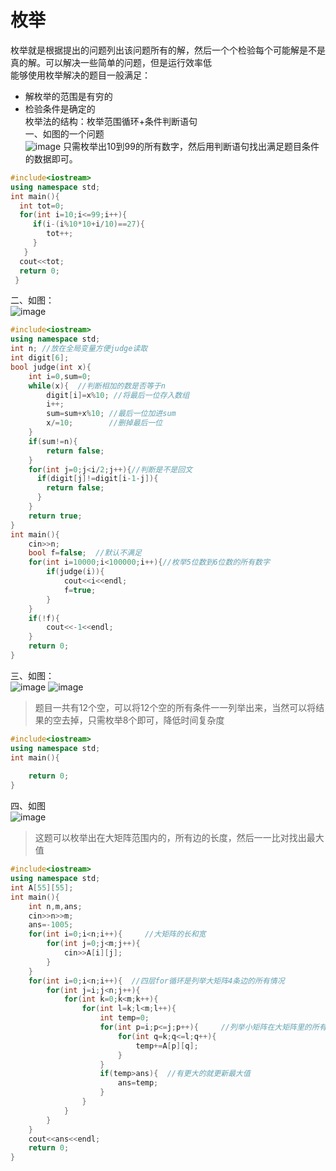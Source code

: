 # 枚举
枚举就是根据提出的问题列出该问题所有的解，然后一个个检验每个可能解是不是真的解。可以解决一些简单的问题，但是运行效率低<br>
能够使用枚举解决的题目一般满足：<br>
* 解枚举的范围是有穷的
* 检验条件是确定的
  <br>
枚举法的结构：枚举范围循环+条件判断语句<br>
一、如图的一个问题<br>
![image](https://github.com/spesserta/My-algorithm-note/assets/138494873/57f382fc-05d0-4f87-90b1-2270e722b667)
只需枚举出10到99的所有数字，然后用判断语句找出满足题目条件的数据即可。<br>
```c++
#include<iostream>
using namespace std;
int main(){
  int tot=0;
  for(int i=10;i<=99;i++){
     if(i-(i%10*10+i/10)==27){
        tot++;
     }
   }
  cout<<tot;
  return 0;
 }
```
二、如图：<br>
![image](https://github.com/spesserta/My-algorithm-note/assets/138494873/c7b693da-abc5-4ef2-9bc0-5eff1762204c)
```c++
#include<iostream>
using namespace std;
int n; //放在全局变量方便judge读取 
int digit[6];
bool judge(int x){
	int i=0,sum=0;
	while(x){  //判断相加的数是否等于n 
		digit[i]=x%10; //将最后一位存入数组 
		i++;
		sum=sum+x%10; //最后一位加进sum 
		x/=10;        //删掉最后一位 
	}
	if(sum!=n){
		return false;
	}
	for(int j=0;j<i/2;j++){//判断是不是回文 
	  if(digit[j]!=digit[i-1-j]){
	  	return false;
	  }
	} 
	return true;
}
int main(){
	cin>>n;
	bool f=false;  //默认不满足
	for(int i=10000;i<100000;i++){//枚举5位数到6位数的所有数字 
		if(judge(i)){
			cout<<i<<endl;
			f=true;
		}
	}
	if(!f){
		cout<<-1<<endl;
	}
	return 0;
}
```
三、如图：<br>
![image](https://github.com/spesserta/My-algorithm-note/assets/138494873/660aa203-4da7-4122-b132-d917cd97846e)
![image](https://github.com/spesserta/My-algorithm-note/assets/138494873/f6657e00-56b9-4668-a027-ae1fd92c1cc3)
>题目一共有12个空，可以将12个空的所有条件一一列举出来，当然可以将结果的空去掉，只需枚举8个即可，降低时间复杂度<br>
```c++
#include<iostream>
using namespace std;
int main(){
	
	return 0;
}
```
四、如图<br>
![image](https://github.com/spesserta/My-algorithm-note/assets/138494873/5c0013ba-2fee-4346-b192-7c8eac004a45)
>这题可以枚举出在大矩阵范围内的，所有边的长度，然后一一比对找出最大值
```c++
#include<iostream>
using namespace std;
int A[55][55];
int main(){
	int n,m,ans;
	cin>>n>>m;
	ans=-1005;
	for(int i=0;i<n;i++){     //大矩阵的长和宽 
		for(int j=0;j<m;j++){
			cin>>A[i][j];
		}
	}
	for(int i=0;i<n;i++){  //四层for循环是列举大矩阵4条边的所有情况 
		for(int j=i;j<n;j++){
			for(int k=0;k<m;k++){
				for(int l=k;l<m;l++){
					int temp=0;
					for(int p=i;p<=j;p++){     //列举小矩阵在大矩阵里的所有情况 
						for(int q=k;q<=l;q++){
							temp+=A[p][q];
						}
					}
					if(temp>ans){  //有更大的就更新最大值 
						ans=temp;
					}
				}
			}
		}
	}
	cout<<ans<<endl;
	return 0;
}

```






  
